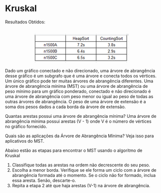 # Kruskal

Resultados Obtidos:
<p align="center">
	<br>
	<img src="prints/prints.PNG"/ >
      <br>
</p>



Dado um gráfico conectado e não direcionado, uma árvore de abrangência desse gráfico é um subgrafo que é uma árvore e conecta todos os vértices. Um único gráfico pode ter muitas árvores de abrangência diferentes. Uma árvore de abrangência mínima (MST) ou uma árvore de abrangência de peso mínimo para um gráfico ponderado, conectado e não direcionado é uma árvore de abrangência com peso menor ou igual ao peso de todas as outras árvores de abrangência. O peso de uma árvore de extensão é a soma dos pesos dados a cada borda da árvore de extensão.

Quantas arestas possui uma árvore de abrangência mínima?
Uma árvore de abrangência mínima possui arestas (V - 1) onde V é o número de vértices no gráfico fornecido.

Quais são as aplicações da Árvore de Abrangência Mínima?
Veja isso para aplicativos do MST.

Abaixo estão as etapas para encontrar o MST usando o algoritmo de Kruskal

1. Classifique todas as arestas na ordem não decrescente do seu peso.
2. Escolha a menor borda. Verifique se ele forma um ciclo com a árvore de abrangência formada até o momento. Se o ciclo não for formado, inclua essa aresta. Senão, descarte-o.
3. Repita a etapa 2 até que haja arestas (V-1) na árvore de abrangência.
